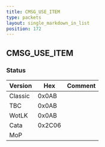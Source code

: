 ```yaml
---
title: CMSG_USE_ITEM
type: packets
layout: single_markdown_in_list
position: 172
---
```


## CMSG_USE_ITEM

### Status

Version    | Hex        | Comment
---------- | ---------- | ---------- 
Classic    | 0x0AB      |
TBC        | 0x0AB      |
WotLK      | 0x0AB      |
Cata       | 0x2C06     |
MoP        |            |
